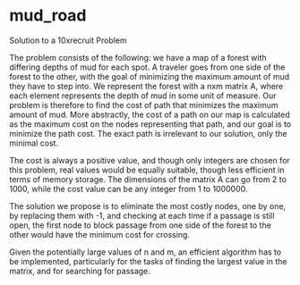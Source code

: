 # mud_road
Solution to a 10xrecruit Problem

The problem consists of the following: we have a map of a forest with differing depths of mud for each spot. A traveler goes from one side
of the forest to the other, with the goal of minimizing the maximum amount of mud they have to step into. We represent the forest 
with a nxm matrix A, where each element represents the depth of mud in some unit of measure. Our problem is therefore to find the cost of
path that minimizes the maximum amount of mud. More abstractly, the cost of a path on our map is calculated as the maximum cost on the
nodes representing that path, and our goal is to minimize the path cost. The exact path is irrelevant to our solution, only the minimal
cost.

The cost is always a positive value, and though only integers are chosen for this problem, real values would be equally suitable, though
less efficient in terms of memory storage.
The dimensions of the matrix A can go from 2 to 1000, while the cost value can be any integer from 1 to 1000000.

The solution we propose is to eliminate the most costly nodes, one by one, by replacing them with -1, and checking at each time if a 
passage is still open, the first node to block passage from one side of the forest to the other would have the minimum cost for crossing.

Given the potentially large values of n and m, an efficient algorithm has to be implemented, particularly for the tasks of finding the
largest value in the matrix, and for searching for passage.
